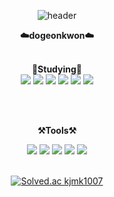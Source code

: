 <div align="center">
  
  ![header](https://capsule-render.vercel.app/api?type=waving&color=auto&height=300&section=header&text=Dogeon's%20GitHub&fontSize=90) 
  
  <Strong>☁️dogeonkwon☁️</Strong><br>
  

  <br><Strong>🌱Studying🌱</Strong><br>
  <img src="https://img.shields.io/badge/typescript-3178C6?style=for-the-badge&logo=javascript&logoColor=black">
  <img src="https://img.shields.io/badge/javascript-F7DF1E?style=for-the-badge&logo=javascript&logoColor=black">
  <img src="https://img.shields.io/badge/react-61DAFB?style=for-the-badge&logo=react&logoColor=black">
  <img src="https://img.shields.io/badge/html-E34F26?style=for-the-badge&logo=html&logoColor=black">
  <img src="https://img.shields.io/badge/css-1572B6?style=for-the-badge&logo=css&logoColor=black">
  <img src="https://img.shields.io/badge/python-3776AB?style=for-the-badge&logo=python&logoColor=black">
  
  <br>
  
  <br><Strong>⚒️Tools⚒️</Strong><br>
  
  <img src="https://img.shields.io/badge/Jira-0052CC?style=for-the-badge&logo=Jira&logoColor=black">
  <img src="https://img.shields.io/badge/GitHub-02458D?style=for-the-badge&logo=GitHub&logoColor=black">
  <img src="https://img.shields.io/badge/GitLab-FCA121?style=for-the-badge&logo=GitLab&logoColor=black">
  <img src="https://img.shields.io/badge/Visual Studio Code-007ACC?style=for-the-badge&logo=Visual Studio Code&logoColor=black">
  <img src="https://img.shields.io/badge/PyCharm-1DA456?style=for-the-badge&logo=PyCharm&logoColor=black">
  <br>
  
  <br>
  
  [![Solved.ac
kjmk1007](http://mazassumnida.wtf/api/v2/generate_badge?boj=kjmk1007)](https://solved.ac/kjmk1007)
  
</div>
